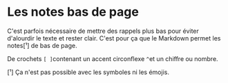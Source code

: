 # Les notes bas de page

C'est parfois nécessaire de mettre des rappels plus bas pour éviter d'alourdir le texte et rester clair. C'est pour ça que le Markdown permet les notes[¹] de bas de page.

De crochets `[ ]`contenant un accent circonflexe `^`et un chiffre ou nombre.

[¹] Ça n'est pas possible avec les symboles ni les émojis.